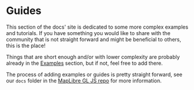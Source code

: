 # Guides

This section of the docs' site is dedicated to some more complex examples and tutorials.
If you have something you would like to share with the community that is not straight forward and might be beneficial to others, this is the place!

Things that are short enough and/or with lower complexity are probably already in the [Examples](../examples/index.md) section, but if not, feel free to add there.

The process of adding examples or guides is pretty straight forward, see our `docs` folder in the [MapLibre GL JS repo](https://github.com/maplibre/maplibre-gl-js/tree/main/docs) for more information.
